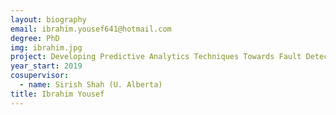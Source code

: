 ```yaml
---
layout: biography
email: ibrahim.yousef641@hotmail.com
degree: PhD
img: ibrahim.jpg
project: Developing Predictive Analytics Techniques Towards Fault Detection in an Electric Arc Furnace
year_start: 2019
cosupervisor: 
  - name: Sirish Shah (U. Alberta)
title: Ibrahim Yousef
---
```

